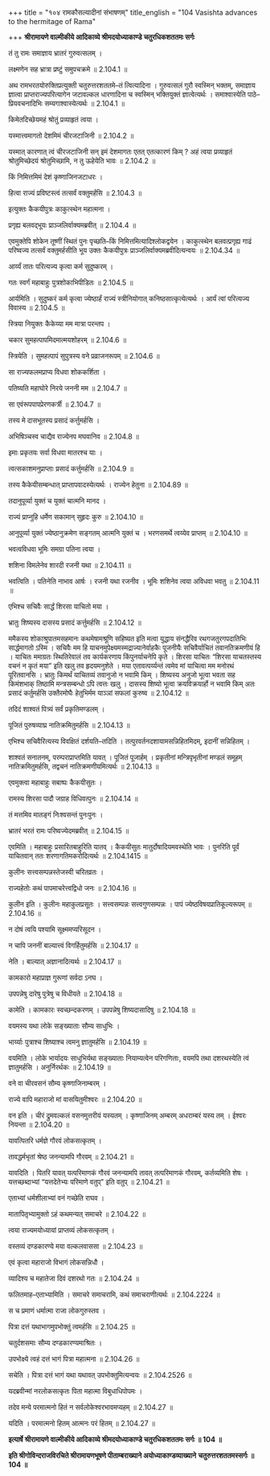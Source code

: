 +++
title = "१०४ रामकौसल्यादीनां संभाषणम्"
title_english = "104 Vasishta advances to the hermitage of Rama"

+++
**श्रीरामायणे वाल्मीकीये आदिकाव्ये श्रीमदयोध्याकाण्डे चतुरधिकशततमः सर्गः**

तं तु रामः समाज्ञाय भ्रातरं गुरुवत्सलम् ।

लक्ष्मणेन सह भ्रात्रा प्रष्टुं समुपचक्रमे ॥ 2.104.1 ॥

अथ रामभरतयोरुक्तिप्रत्युक्ती चतुरुत्तरशततमे–तं त्वित्यादिना । गुरुवत्सलं गुरौ स्वस्मिन् भक्तम्, समाज्ञाय ज्ञात्वा प्राप्तराज्यपरित्यागेन जटावल्कल धारणादिना च स्वस्मिन् भक्तियुक्तं ज्ञात्वेत्यर्थः । समाश्वास्येति पाठे–प्रियवचनादिभिः सम्यगाश्वास्येत्यर्थः ॥ 2.104.1 ॥

किमेतदिच्छेयमहं श्रोतुं प्रव्याहृतं त्वया ।

यस्मात्त्वमागतो देशमिमं चीरजटाजिनी ॥ 2.104.2 ॥

यस्मात् कारणात् त्वं चीरजटाजिनी सन् इमं देशमागतः एतत् एतत्कारणं किम् ? अहं त्वया प्रव्याहृतं श्रोतुमिच्छेदयं श्रोतुमिच्छामि, न तु ऊहेयेति भावः ॥ 2.104.2 ॥

किं निमित्तमिमं देशं कृष्णाजिनजटाधरः ।

हित्वा राज्यं प्रविष्टस्त्वं तत्सर्वं वक्तुमर्हसि ॥ 2.104.3 ॥

इत्युक्तः कैकयीपुत्रः काकुत्स्थेन महात्मना ।

प्रगृह्य बलवद्भूयः प्राञ्जलिर्वाक्यमब्रवीत् ॥ 2.104.4 ॥

एवमुक्तेपि शोकेन तूष्णीं स्थितं पुनः पृच्छति–किं निमित्तमित्यादिश्लोकद्वयेन । काकुत्स्थेन बलवत्प्रगृह्य गाढं परिष्वज्य तत्सर्वं वक्तुमर्हसीति भूय उक्तः कैकयीपुत्रः प्राञ्जलिर्वाक्यमब्रवीदित्यन्वयः ॥ 2.104.34 ॥

आर्य्यं तातः परित्यज्य कृत्वा कर्म सुदुष्करम् ।

गतः स्वर्गं महाबाहुः पुत्रशोकाभिपीडितः ॥ 2.104.5 ॥

आर्यमिति । सुदुष्करं कर्म कृत्वा ज्येष्ठार्हं राज्यं स्त्रीनियोगात् कनिष्ठसात्कृत्येत्यर्थः । आर्यं त्वां परित्यज्य विवास्य ॥ 2.104.5 ॥

स्त्रिया नियुक्तः कैकेय्या मम मात्रा परन्तप ।

चकार सुमहत्पापमिदमात्मयशोहरम् ॥ 2.104.6 ॥

स्त्रियेति । सुमहत्पापं सुपुत्रस्य वने प्रव्राजनरूपम् ॥ 2.104.6 ॥

सा राज्यफलमप्राप्य विधवा शोककर्शिता ।

पतिष्यति महाघोरे निरये जननी मम ॥ 2.104.7 ॥

सा एवंरूपपापप्रेरणकर्त्री ॥ 2.104.7 ॥

तस्य मे दासभूतस्य प्रसादं कर्त्तुमर्हसि ।

अभिषिञ्चस्व चाद्यैव राज्येनप मघवानिव ॥ 2.104.8 ॥

इमाः प्रकृतयः सर्वा विधवा मातरश्च याः ।

त्वत्सकाशमनुप्राप्ताः प्रसादं कर्त्तुमर्हसि ॥ 2.104.9 ॥

तस्य कैकेयीसम्बन्धात् प्राप्तापवादस्येत्यर्थः । राज्येन हेतुना ॥ 2.104.89 ॥

तदानुपूर्व्या युक्तं च युक्तं चात्मनि मानद ।

राज्यं प्राप्नुहि धर्मेण सकामान् सुहृदः कुरु ॥ 2.104.10 ॥

आनुपूर्व्या युक्तं ज्येष्ठानुक्रमेण सङ्गतम् आत्मनि युक्तं च । भरणसमर्थे त्वय्येव प्राप्तम् ॥ 2.104.10 ॥

भवत्वविधवा भूमिः समग्रा पतिना त्वया ।

शशिना विमलेनेव शारदी रजनी यथा ॥ 2.104.11 ॥

भवत्विति । पतिनेति नाभाव आर्षः । रजनी यथा रजनीव । भूमिः शशिनेव त्वया अविधवा भवतु ॥ 2.104.11 ॥

एभिश्च सचिवैः सार्द्धं शिरसा याचितो मया ।

भ्रातुः शिष्यस्य दासस्य प्रसादं कर्त्तुमर्हसि ॥ 2.104.12 ॥

ममैकस्य शोकाश्रुपातमसहमानः कथमेषामश्रूणि सहिष्यत इति मत्वा युद्धाय संनद्धैरिव रथगजतुरगपदातिभिः सार्द्धमागतो ऽस्मि । सचिवैः मम हि याचनमुपेक्ष्यमस्मद्राज्यानेर्वाहकैः पूजनीयैः सचिवैर्याचितं तवानतिक्रमणीयं हि । याचितः ममाग्रतः स्थितिरेवालं तव कार्यकरणाय किंपुनर्याचनेपि कृते । शिरसा याचितः “शिरसा याचतस्तस्य वचनं न कृतं मया” इति खलु तव हृदयमनुशेते । मया एतावत्पर्य्यन्तं त्वमेव मां याचित्वा मम मनोरथं पूरितवानसि । भ्रातुः किमर्थं याचितव्यं तवानुजो न भवामि किम् । शिष्यस्य अनुजो भूत्वा भवता सह किमंशभाक् तिष्ठामि मन्त्रसम्बन्धो ऽपि त्वत्तः खलु । दासस्य शिष्यो भूत्वा क्रयविक्रयार्हो न भवामि किम् अतः प्रसादं कर्तुमर्हसि उक्तैरमोघैः हेतुभिर्मम याञ्ञां सफलां कुरुष्व ॥ 2.104.12 ॥

तदिदं शाश्वतं पित्र्यं सर्वं प्रकृतिमण्डलम् ।

पूजितं पुरुषव्याघ्र नातिक्रमितुमर्हसि ॥ 2.104.13 ॥

एभिश्च सचिवैरित्यस्य विवक्षितं दर्शयति–तदिति । तत्पुरवर्तनदशायामसन्निहितमिदम्, इदानीं सन्निहितम् ।

शाश्वतं सनातनम्, परम्पराप्राप्तमिति यावत् । पूजितं पूजार्हम् । प्रकृतीनां मन्त्रिपृभृतीनां मण्डलं समूहम् नातिक्रमितुमर्हसि, तद्वचनं नातिक्रमणीयमित्यर्थः ॥ 2.104.13 ॥

एवमुक्त्वा महाबाहुः सबाष्पः कैकयीसुतः ।

रामस्य शिरसा पादौ जग्राह विधिवत्पुनः ॥ 2.104.14 ॥

तं मत्तमिव मातङ्गं निःश्वसन्तं पुनःपुनः ।

भ्रातरं भरतं रामः परिष्वज्येदमब्रवीत् ॥ 2.104.15 ॥

एवमिति । महाबाहुः प्रसारितबाहुरिति यातव् । कैकयीसुतः मातुर्दोषादियमवस्थेति भावः । पुनरिति पूर्वं याचितवान् ततः शरणागतिमकरोदित्यर्थः ॥ 2.104.1415 ॥

कुलीनः सत्त्वसम्पन्नस्तेजस्वी चरितव्रतः ।

राज्यहेतोः कथं पापमाचरेत्त्वद्विधो जनः ॥ 2.104.16 ॥

कुलीन इति । कुलीनः महाकुलप्रसूतः । सत्त्वसम्पन्नः सत्त्वगुणसम्पन्नः । पापं ज्येष्ठविषयप्रातिकूल्यरूपम् ॥ 2.104.16 ॥

न दोषं त्वयि पश्यामि सूक्ष्ममप्यरिसूदन ।

न चापि जननीं बाल्यात्त्वं विगर्हितुमर्हसि ॥ 2.104.17 ॥

नेति । बाल्यात् अज्ञानादित्यर्थः ॥ 2.104.17 ॥

कामकारो महाप्राज्ञ गुरूणां सर्वदा ऽनघ ।

उपपन्नेषु दारेषु पुत्रेषु च विधीयते ॥ 2.104.18 ॥

कामेति । कामकारः स्वच्छन्दकरणम् । उपपन्नेषु शिष्यदासादिषु ॥ 2.104.18 ॥

वयमस्य यथा लोके सङ्ख्याताः सौम्य साधुभिः ।

भार्य्याः पुत्राश्च शिष्याश्च त्वमनु ज्ञातुमर्हसि ॥ 2.104.19 ॥

वयमिति । लोके भार्यादयः साधुभिर्यथा सङ्ख्याताः नियाम्यत्वेन परिगणिताः, वयमपि तथा दशरथस्येति त्वं ज्ञातुमर्हसि । अनुर्निरर्थकः ॥ 2.104.19 ॥

वने वा चीरवसनं सौम्य कृष्णाजिनाम्बरम् ।

राज्ये वापि महाराजो मां वासयितुमीश्वरः ॥ 2.104.20 ॥

वन इति । चीरं द्रुमवल्कलं वसनमुत्तरीयं यस्यतम् । कृष्णाजिनम् अम्बरम् अधराम्बरं यस्य तम् । ईश्वरः नियन्ता ॥ 2.104.20 ॥

यावत्पितरि धर्मज्ञे गौरवं लोकसत्कृतम् ।

तावद्धर्मभृतां श्रेष्ठ जनन्यामपि गौरवम् ॥ 2.104.21 ॥

यावदिति । पितरि यावत् यत्परिमाणकं गौरवं जनन्यामपि तावत् तत्परिमाणकं गौरवम्, कर्तव्यमिति शेषः । यत्तच्छब्दाभ्यां “यत्तदेतेभ्यः परिमाणे वतुप्” इति वतुप् ॥ 2.104.21 ॥

एताभ्यां धर्मशीलाभ्यां वनं गच्छेति राघव ।

मातापितृभ्यामुक्तो ऽहं कथमन्यत् समाचरे ॥ 2.104.22 ॥

त्वया राज्यमयोध्यायां प्राप्तव्यं लोकसत्कृतम् ।

वस्तव्यं दण्डकारण्ये मया वल्कलवाससा ॥ 2.104.23 ॥

एवं कृत्वा महाराजो विभागं लोकसन्निधौ ।

व्यादिश्य च महातेजा दिवं दशरथो गतः ॥ 2.104.24 ॥

फलितमाह–एताभ्यामिति । समाचरे समाचरामि, कथं समाचराणीत्यर्थः ॥ 2.104.2224 ॥

स च प्रमाणं धर्मात्मा राजा लोकगुरुस्तव ।

पित्रा दत्तं यथाभागमुपभोक्तुं त्वमर्हसि ॥ 2.104.25 ॥

चतुर्दशसमाः सौम्य दण्डकारण्यमाश्रितः ।

उपभोक्ष्ये त्वहं दत्तं भागं पित्रा महात्मना ॥ 2.104.26 ॥

सचेति । पित्रा दत्तं भागं यथा यथावत् उपभोक्तुमित्यन्वयः ॥ 2.104.2526 ॥

यदब्रवीन्मां नरलोकसत्कृतः पिता महात्मा विबुधाधिपोपमः ।

तदेव मन्ये परमात्मनो हितं न सर्वलोकेश्वरभावमप्यहम् ॥ 2.104.27 ॥

यदिति । परमात्मनो हितम् आत्मनः परं हितम् ॥ 2.104.27 ॥

**इत्यार्षे श्रीरामायणे वाल्मीकीये आदिकाव्ये श्रीमदयोध्याकाण्डे चतुरधिकशततमः सर्गः ॥ 104 ॥**

**इति श्रीगोविन्दराजविरचिते श्रीरामायणभूषणे पीताम्बराख्याने अयोध्याकाण्डव्याख्याने** **चतुरुत्तरशततमस्सर्गः ॥ 104 ॥**
